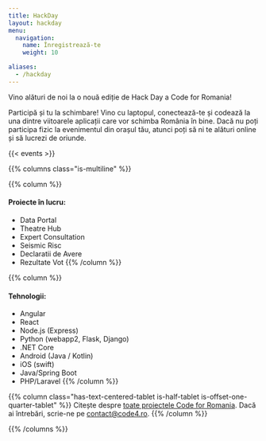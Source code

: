 ```yaml
---
title: HackDay
layout: hackday
menu:
  navigation:
    name: Înregistrează-te
    weight: 10

aliases:
  - /hackday
---
```


Vino alături de noi la o nouă ediție de Hack Day a Code for Romania!

Participă și tu la schimbare! Vino cu laptopul, conectează-te și codează la una dintre viitoarele aplicații care vor schimba România în bine. Dacă nu poți participa fizic la evenimentul din orașul tău, atunci poți să ni te alături online și să lucrezi de oriunde.

{{< events >}}

{{% columns class="is-multiline" %}}

{{% column %}}
#### Proiecte în lucru:

* Data Portal
* Theatre Hub
* Expert Consultation
* Seismic Risc
* Declaratii de Avere
* Rezultate Vot
{{% /column %}}

{{% column %}}
#### Tehnologii:

* Angular
* React
* Node.js (Express)
* Python (webapp2, Flask, Django)
* .NET Core
* Android (Java / Kotlin)
* iOS (swift)
* Java/Spring Boot
* PHP/Laravel
{{% /column %}}

{{% column class="has-text-centered-tablet is-half-tablet is-offset-one-quarter-tablet" %}}
Citește despre [toate proiectele Code for Romania](https://bit.ly/2SREoGf).
Dacă ai întrebări, scrie-ne pe [contact@code4.ro](mailto:contact@code4.ro).
{{% /column %}}

{{% /columns %}}
